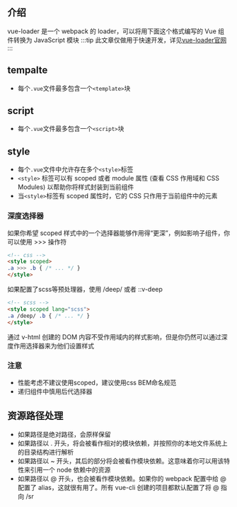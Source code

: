## 介绍
vue-loader 是一个 webpack 的 loader，可以将用下面这个格式编写的 Vue 组件转换为 JavaScript 模块
:::tip
此文章仅做用于快速开发，详见[vue-loader官网](https://vue-loader-v14.vuejs.org/zh-cn/#)
:::

## tempalte
- 每个`.vue`文件最多包含一个`<template>`块

## script
- 每个`.vue`文件最多包含一个`<script>`块

## style
- 每个`.vue`文件中允许存在多个`<style>`标签
- `<style>` 标签可以有 scoped 或者 module 属性 (查看 CSS 作用域和 CSS Modules) 以帮助你将样式封装到当前组件
- 当`<style>`标签有 scoped 属性时，它的 CSS 只作用于当前组件中的元素

### 深度选择器

如果你希望 scoped 样式中的一个选择器能够作用得“更深”，例如影响子组件，你可以使用 >>> 操作符
```html
<!-- css -->
<style scoped>
.a >>> .b { /* ... */ }
</style>
```

如果配置了scss等预处理器，使用 /deep/ 或者 ::v-deep
```html
<!-- scss -->
<style scoped lang="scss">
.a /deep/ .b { /* ... */ }
</style>
```
通过 v-html 创建的 DOM 内容不受作用域内的样式影响，但是你仍然可以通过深度作用选择器来为他们设置样式

### 注意
- 性能考虑不建议使用scoped，建议使用css BEM命名规范
- 递归组件中慎用后代选择器

## 资源路径处理
- 如果路径是绝对路径，会原样保留
- 如果路径以 . 开头，将会被看作相对的模块依赖，并按照你的本地文件系统上的目录结构进行解析
- 如果路径以 ~ 开头，其后的部分将会被看作模块依赖。这意味着你可以用该特性来引用一个 node 依赖中的资源
- 如果路径以 @ 开头，也会被看作模块依赖。如果你的 webpack 配置中给 @ 配置了 alias，这就很有用了。所有 vue-cli 创建的项目都默认配置了将 @ 指向 /sr
